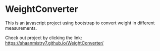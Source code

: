 # WeightConverter
This is an javascript project using bootstrap to convert weight in different measurements.

Check out project by clicking the link:
https://shaanmistry7.github.io/WeightConverter/

